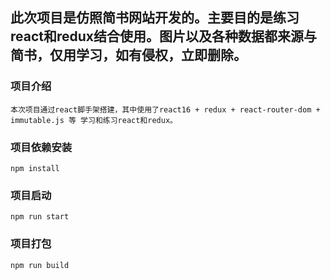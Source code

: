 ## 此次项目是仿照简书网站开发的。主要目的是练习react和redux结合使用。图片以及各种数据都来源与简书，仅用学习，如有侵权，立即删除。
### 项目介绍
```
本次项目通过react脚手架搭建，其中使用了react16 + redux + react-router-dom + immutable.js 等 学习和练习react和redux。
```
### 项目依赖安装
```
npm install
```
### 项目启动
```
npm run start
```
### 项目打包
```
npm run build
```
